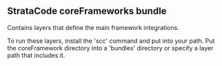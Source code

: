 ## StrataCode coreFrameworks bundle

Contains layers that define the main framework integrations.

To run these layers, install the 'scc' command and put into your path. Put the coreFramework directory into a 'bundles' directory or specify a layer path that includes it.
